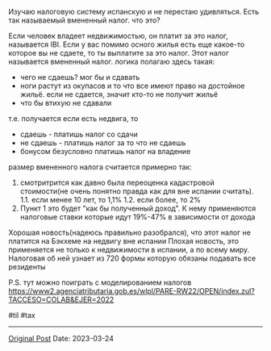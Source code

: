 Изучаю налоговую систему испанскую и не перестаю удивляться. Есть так называемый вмененный налог. что это?

Если человек владеет недвижимостью, он платит за это налог, называется IBI. Если у вас помимо осного жилья есть еще какое-то которое вы не сдаете, то ты выплатите за это налог. Этот налог называется вмененный налог. логика полагаю здесь такая:
- чего не сдаешь? мог бы и сдавать
- ноги растут из окупасов и то что все имеют право на достойное жильё. если не сдается, значит кто-то не получит жильё
- что бы втихую не сдавали

т.е. получается если есть недвига, то
* сдаешь - платишь налог со сдачи
* не сдаешь - платишь налог за то что не сдаешь
* бонусом безусловно платишь налог на владение 

размер вмененного налога считается примерно так:
1. смотритрится как давно была переоценка кадастровой стоимости(не очень понятно правда как для вне испании считать).
1.1. если менее 10 лет, то 1,1%
1.2. если более, то 2%
2. Пункт 1 это будет "как бы полученный доход". К нему применяются налоговые ставки которые идут 19%-47% в зависимости от дохода

Хорошая новость(надеюсь правильно разобрался), что этот налог не платится на Бэкхеме на недвигу вне испании
Плохая новость, это применяется не только к недвижимости в испании, а по всему миру. Налоговая об ней узнает из 720 формы которую обязаны подавать все резиденты

P.S. тут можно поиграть с моделированием налогов https://www2.agenciatributaria.gob.es/wlpl/PARE-RW22/OPEN/index.zul?TACCESO=COLAB&EJER=2022

#til #tax

---
[Original Post](https://t.me/lev2tarragona/1028)
Date: 2023-03-24

